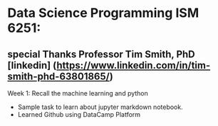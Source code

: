 # Data Science Programming ISM 6251: 
## special Thanks Professor  Tim Smith, PhD [linkedin] (https://www.linkedin.com/in/tim-smith-phd-63801865/)

Week 1: Recall the machine learning and python
- Sample task to learn about jupyter markdown notebook.
- Learned Github using DataCamp Platform 


